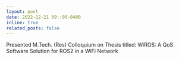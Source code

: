 ```yaml
---
layout: post
date: 2022-12-21 09::00-0400
inline: true
related_posts: false
---
```


Presented M.Tech. (Res) Colloquium on Thesis titled: WiROS: A QoS Software Solution for ROS2 in a WiFi Network

